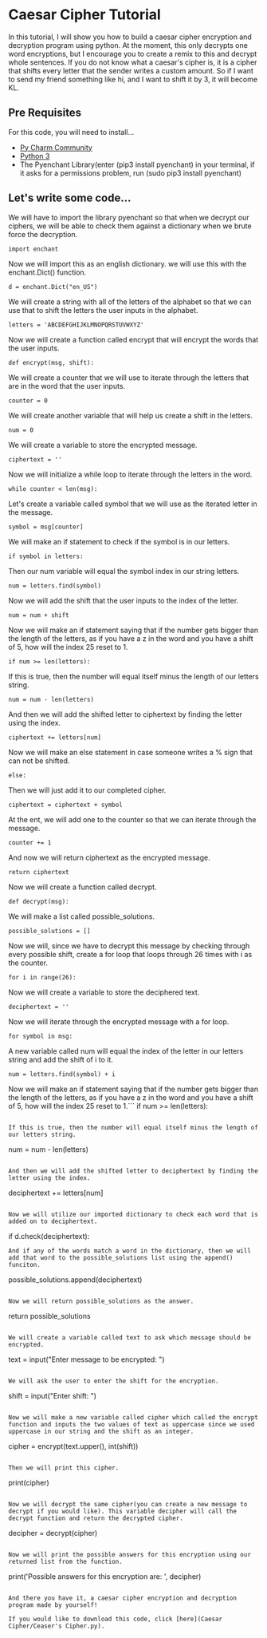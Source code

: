 # Caesar Cipher Tutorial

In this tutorial, I will show you how to build a caesar cipher encryption and decryption program using python. At the moment, this only decrypts one word encryptions, but I encourage you to create a remix to this and decrypt whole sentences. If you do not know what a caesar's cipher is, it is a cipher that shifts every letter that the sender writes a custom amount. So if I want to send my friend something like hi, and I want to shift it by 3, it will become KL.

## Pre Requisites
For this code, you will need to install...
- [Py Charm Community](https://www.jetbrains.com/pycharm/download/#section=mac)
- [Python 3](https://www.python.org/downloads/)
- The Pyenchant Library(enter (pip3 install pyenchant) in your terminal, if it asks for a permissions problem, run (sudo pip3 install pyenchant)

## Let's write some code...

We will have to import the library pyenchant so that when we decrypt our ciphers, we will be able to check them against a dictionary when we brute force the decryption.
```
import enchant
```

Now we will import this as an english dictionary. we will use this with the enchant.Dict() function.
```
d = enchant.Dict("en_US")
```

We will create a string with all of the letters of the alphabet so that we can use that to shift the letters the user inputs in the alphabet.
```
letters = 'ABCDEFGHIJKLMNOPQRSTUVWXYZ'
```

Now we will create a function called encrypt that will encrypt the words that the user inputs.
```
def encrypt(msg, shift):
```

We will create a counter that we will use to iterate through the letters that are in the word that the user inputs.
```
counter = 0
```

We will create another variable that will help us create a shift in the letters.
```
num = 0
```

We will create a variable to store the encrypted message.
```
ciphertext = ''
```

Now we will initialize a while loop to iterate through the letters in the word.
```
while counter < len(msg):
```

Let's create a variable called symbol that we will use as the iterated letter in the message.
```
symbol = msg[counter]
```

We will make an if statement to check if the symbol is in our letters.
```
if symbol in letters:
```

Then our num variable will equal the symbol index in our string letters.
```
num = letters.find(symbol)
```

Now we will add the shift that the user inputs to the index of the letter.
```
num = num + shift
```

Now we will make an if statement saying that if the number gets bigger than the length of the letters, as if you have a z in the word and you have a shift of 5, how will the index 25 reset to 1.
```
if num >= len(letters):
```

If this is true, then the number will equal itself minus the length of our letters string.
```
num = num - len(letters)
```

And then we will add the shifted letter to ciphertext by finding the letter using the index.
```
ciphertext += letters[num]
```

Now we will make an else statement in case someone writes a % sign that can not be shifted.
```
else:
```

Then we will just add it to our completed cipher.
```
ciphertext = ciphertext + symbol
```

At the ent, we will add one to the counter so that we can iterate through the message.
```
counter += 1
```

And now we will return ciphertext as the encrypted message.
```
return ciphertext
```

Now we will create a function called decrypt.
```
def decrypt(msg):
```

We will make a list called possible_solutions.
```
possible_solutions = []
```

Now we will, since we have to decrypt this message by checking through every possible shift, create a for loop that loops through 26 times with i as the counter.
```
for i in range(26):
```

Now we will create a variable to store the deciphered text.
```
deciphertext = ''
```

Now we will iterate through the encrypted message with a for loop.
```
for symbol in msg:
```

A new variable called num will equal the index of the letter in our letters string and add the shift of i to it.
```
num = letters.find(symbol) + i
```

Now we will make an if statement saying that if the number gets bigger than the length of the letters, as if you have a z in the word and you have a shift of 5, how will the index 25 reset to 1.```
if num >= len(letters):
```

If this is true, then the number will equal itself minus the length of our letters string.
```
num = num - len(letters)
```

And then we will add the shifted letter to deciphertext by finding the letter using the index.
```
deciphertext += letters[num]
```

Now we will utilize our imported dictionary to check each word that is added on to deciphertext.
```
if d.check(deciphertext):
```
And if any of the words match a word in the dictionary, then we will add that word to the possible_solutions list using the append() funciton.
```
possible_solutions.append(deciphertext)
```

Now we will return possible_solutions as the answer.
```
return possible_solutions
```

We will create a variable called text to ask which message should be encrypted.
```
text = input("Enter message to be encrypted: ")
```

We will ask the user to enter the shift for the encryption.
```
shift = input("Enter shift: ")
```

Now we will make a new variable called cipher which called the encrypt function and inputs the two values of text as uppercase since we used uppercase in our string and the shift as an integer.
```
cipher = encrypt(text.upper(), int(shift))
```

Then we will print this cipher.
```
print(cipher)
```

Now we will decrypt the same cipher(you can create a new message to decrypt if you would like). This variable decipher will call the decrypt function and return the decrypted cipher.
```
decipher = decrypt(cipher)
```

Now we will print the possible answers for this encryption using our returned list from the function.
```
print('Possible answers for this encryption are: ', decipher)
```

And there you have it, a caesar cipher encryption and decryption program made by yourself!

If you would like to download this code, click [here](Caesar Cipher/Ceaser's Cipher.py).
